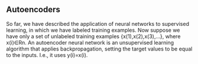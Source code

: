 ## Autoencoders
So far, we have described the application of neural networks to supervised learning, in which we have labeled training examples.
Now suppose we have only a set of unlabeled training examples {x(1),x(2),x(3),…}, where x(i)∈Rn. 
An autoencoder neural network is an unsupervised learning algorithm that applies backpropagation, 
setting the target values to be equal to the inputs. I.e.,
it uses y(i)=x(i).

